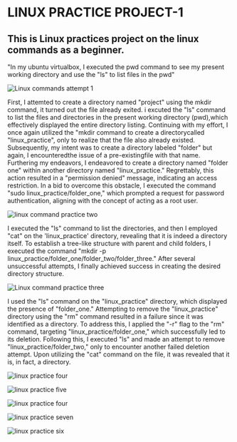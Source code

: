 # LINUX PRACTICE PROJECT-1

## This is Linux practices project on the linux commands as a beginner. 

"In my ubuntu virtualbox, I executed the pwd command to see my present working directory and use the "ls" to list files in the pwd"

![Linux commands attempt 1](https://github.com/Gailpositive/darey.io-pbl/assets/111061512/18ef338c-eac2-4f37-8fa3-9c007b7c327a) 

First, I attemted to create a directory named "project" using the mkdir command, it turned out the file already exited. i excuted the "ls" command to list the files and directories in the present working directory (pwd),which effectively displayed the entire directory listing. Continuing with my effort, I once again utilized the "mkdir command to create a directorycalled "linux_practice", only to realize that the file also already existed. Subsequently, my intent was to create a directory labeled "folder" but again, I encounteredthe issue of a pre-existingfile with that name. Furthering my endeavors, I endeavored to create a directory named "folder one" within another directory named "linux_practice." Regrettably, this action resulted in a "permission denied" message, indicating an access restriction. In a bid to overcome this obstacle, I executed the command "sudo linux_practice/folder_one," which prompted a request for password authentication, aligning with the concept of acting as a root user.

![linux command practice  two ](https://github.com/Gailpositive/darey.io-pbl/assets/111061512/16ecd15c-e338-4e93-aa44-689e44094881)


 I executed  the "ls" command to list the directories, and then I employed "cat" on the 'linux_practice' directory, revealing that it is indeed a directory itself. To establish a tree-like structure with parent and child folders, I executed the command "mkdir -p linux_practice/folder_one/folder_two/folder_three." After several unsuccessful attempts, I finally achieved success in creating the desired directory structure.

![Linux command practice three](https://github.com/Gailpositive/darey.io-pbl/assets/111061512/b14e5cf7-fd71-49d7-a22d-f7101d93842d)


I used the "ls" command on the "linux_practice" directory, which displayed the presence of "folder_one."
Attempting to remove the "linux_practice" directory using the "rm" command resulted in a failure since it was identified as a directory. To address this, I applied the "-r" flag to the "rm" command, targeting "linux_practice/folder_one," which successfully led to its deletion. Following this, I executed "ls" and made an attempt to remove "linux_practice/folder_two," only to encounter another failed deletion attempt. Upon utilizing the "cat" command on the file, it was revealed that it is, in fact, a directory.

![linux practice four](https://github.com/Gailpositive/darey.io-pbl/assets/111061512/30cf2d40-06d8-4a81-897d-6a6d07d5aaed)


![linux practice five](https://github.com/Gailpositive/darey.io-pbl/assets/111061512/fe179de3-fb87-40e5-abb2-da135459ca10)


![linux practice four](https://github.com/Gailpositive/darey.io-pbl/assets/111061512/6ec77864-bd3f-4ae9-821f-0e94dd9ec391)


![linux practice seven](https://github.com/Gailpositive/darey.io-pbl/assets/111061512/3e66754a-62f7-4681-8150-fe29396e6b62)


![linux practice six](https://github.com/Gailpositive/darey.io-pbl/assets/111061512/192fa0bd-a2cc-4275-b8a0-82f665c8c6bd)

